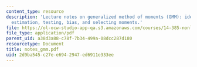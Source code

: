 ```yaml
---
content_type: resource
description: 'Lecture notes on generalized method of moments (GMM): identification,
  estimation, testing, bias, and selecting moments.'
file: https://ol-ocw-studio-app-qa.s3.amazonaws.com/courses/14-385-nonlinear-econometric-analysis-fall-2007/2d9ba545c27ee6942947ed6911e333ee_notes_gmm.pdf
file_type: application/pdf
parent_uid: a38d3a88-c78f-7b34-499a-08dcc287d180
resourcetype: Document
title: notes_gmm.pdf
uid: 2d9ba545-c27e-e694-2947-ed6911e333ee
---
```

